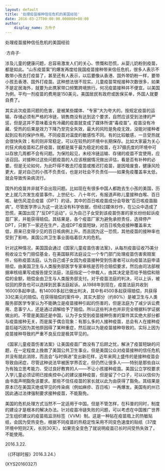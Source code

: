 ```yaml
---
layout: default
title: '处理疫苗接种信任危机的美国经验'
date: 2016-03-27T00:00:00.000000+08:00
author:
    display_name: 方舟子
---
```


处理疫苗接种信任危机的美国经验

·方舟子·

涉及儿童的健康问题，总容易激发人们的关心、愤慨和恐慌，从婴儿奶粉到疫苗，都是如此。“山东疫苗案”的爆发再度给我国疫苗接种带来信任危机，很多人表示不敢带小孩去打疫苗了，甚至还有人表示，以后要像从香港、国外带奶粉一样，要带小孩去香港、国外打疫苗。这种想法很不现实。儿童疫苗常规接种次数很多，如果不是定居海外，就要为此携家带口频繁跨境旅行。何况疫苗接种并不便宜。以美国为例，平均一剂疫苗的费用是150美元，美国居民有政府或医保买单，外国人就要自费了。

其实此次疫苗问题的危害，是被某些媒体、“专家”大为夸大的。按规定疫苗的运输、存储必须有严格的冷链，销售商没有达到这个要求，自然应该受到法律的严惩，但是这并不意味着没有冷藏的疫苗就变成了媒体所谓“毒疫苗”。疫苗没有冷藏、受热的后果是效力下降乃至完全失效，最大的风险是免疫无效，没能对接种者起到应有的保护作用。不同疫苗对温度的敏感性不同。有的比较敏感，一旦受热就会很快失效；有的则非常稳定，可以在较热的环境中长期保存。比如大家最为关心的狂犬病疫苗和乙肝疫苗，就都是属于最为稳定的疫苗，在37摄氏度的环境中可以存放几周都不会有问题。为保险起见，未经冷链运输、存储的疫苗不宜使用，应该召回。对接种过这些问题疫苗的人应该根据情况做出评估，看是否有补种的必要。但是无论如何，为此吓得不敢去打疫苗或推迟打疫苗，是因噎废食，健康风险更大，是对自己的小孩不负责任，也是对社会不负责任——如果免疫覆盖率太低，就会导致传染病流行。

国外的疫苗并非就不会出现问题。比如现在有很多中国人都跑去生小孩的美国，历史上就几次发生疫苗事件。上世纪七、八十年代，有报道声称儿童接种白喉、百日咳、破伤风混合疫苗（DPT）的话，其中的百日咳疫苗成分会导致“百日咳疫苗脑病”。尽管医学界认为这一说法没有科学依据，但经过媒体炒作，在公众中造成了恐慌，美国出现了“反DPT运动”，认为自己子女受到该疫苗伤害的家长纷纷起诉疫苗厂家，并能获得赔偿。其结果是，各个疫苗厂家为避免承担责任，选择停产DPT，只剩下一家还在生产，造成DPT疫苗短缺，对百日咳免疫接种覆盖率太低，原来已变得少见的百日咳病例上升。而且因为这一恐慌，其他疫苗的接种率也受到了影响，美国公共卫生事业面临着巨大的危机。

针对这种情况，美国国会通过《国家儿童疫苗伤害法案》，从每剂疫苗征收75美分税收设立专门赔偿基金，在美国联邦法庭设立一个专门部门处理疫苗伤害索赔案件，俗称疫苗法庭。认为自己或子女因为疫苗接种受到伤害者可以向疫苗法庭申请赔偿，由美国卫生与人类服务部医学专家审核是否符合赔偿要求，然后由司法部根据审核结果写成报告提交法庭，法庭指定一个仲裁人，由其决定是否给予赔偿和赔偿的金额，赔偿金由卫生与人类服务部支付。对于疫苗法庭的判决，可以上诉，被驳回的原告也可以选择到民事法庭起诉。从1988年到现在，疫苗法庭共收到16000多起申请，有14000多起已做出判决，其中有4500多起获得赔偿，共获得33亿美元的赔偿。在获得赔偿的案件中，其实大部分（约80%）是被卫生与人类服务部医学专家认为不能确立是疫苗接种引起的伤害的，但是法庭为了减少诉讼费用、息事宁人，还是通过调解给予了赔偿。所以这些判决也并非完全根据科学证据做出的。不管是美国还是中国，认为子女受到疫苗接种伤害的案件其实绝大部分都与疫苗接种无关，而是属于偶合现象：有那么多的人接种疫苗，总会有人在接种疫苗后碰巧因为其他原因得了某种重症，然后就以为是疫苗接种导致的。实际上因为疫苗接种导致的严重不良反应是极其罕见的。

《国家儿童疫苗伤害法案》让美国疫苗厂商没有了后顾之忧，解决了疫苗短缺的问题，在一定程度上挽救了美国公共卫生事业。但是美国公众对疫苗接种的信任危机并没有就此消除，而且会“与时俱进”变出新花样，近年来网上盛传的是接种疫苗会导致自闭症，尽管这种说法早被医学界否定，但仍然让很多人——特别是那些自以为有独立思考能力、受过良好教育的人——不让小孩接种疫苗。美国公立学校要求入学儿童必须证明已按疾控中心的建议接种疫苗，但是留了个口子，可以以信仰为由书面声明豁免该要求。那些不信任疫苗的家长就以此为由获得了豁免。其结果是原本已在美国灭绝或罕见的传染病（例如麻疹、百日咳）一再爆发。美国有的州已因此通过法律强制要求接种疫苗，不能豁免。

美国的危机处理方式当然不一定适用于中国。但是不管怎样，在科普的同时，制度的建设才是根本的解决办法。针对疫苗冷链失败的问题，可以考虑在中国推广世界卫生组织建议的疫苗瓶监测标签（VVM）制。这是一种贴在疫苗瓶上的热敏贴纸，会因为受热变色，根据不同疫苗的热稳定性采用不同变色速度的贴纸（37度环境中短则2天，长则30天），如果完全变色了就说明疫苗已长时间受热失效了，不能使用。

2016.3.22.

（《环球时报》2016.3.24.）

(XYS20160327)

